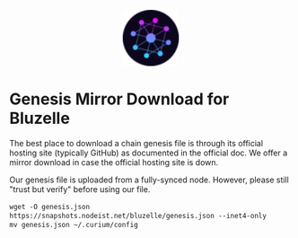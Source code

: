 <p align="center">
  <img height="100" height="auto" src="https://raw.githubusercontent.com/Nodeist/Kurulumlar/main/logos/bluzelle.png">
</p>


# Genesis Mirror Download for Bluzelle

The best place to download a chain genesis file is through its official hosting site (typically GitHub) as documented in the official doc. We offer a mirror download in case the official hosting site is down.

Our genesis file is uploaded from a fully-synced node. However, please still "trust but verify" before using our file.
```
wget -O genesis.json https://snapshots.nodeist.net/bluzelle/genesis.json --inet4-only
mv genesis.json ~/.curium/config
```
